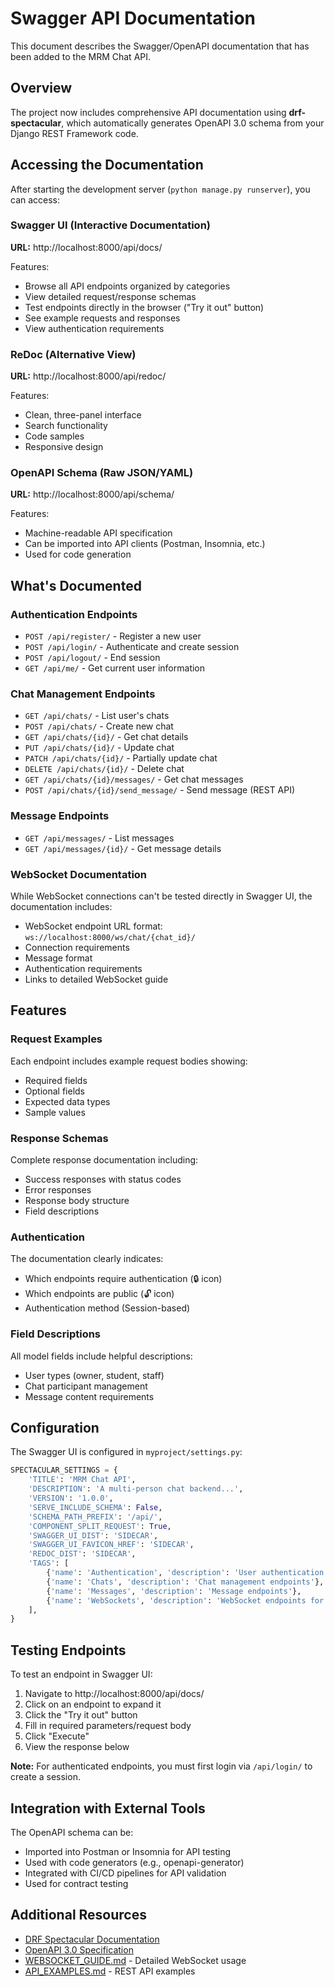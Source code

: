 # Swagger API Documentation

This document describes the Swagger/OpenAPI documentation that has been added to the MRM Chat API.

## Overview

The project now includes comprehensive API documentation using **drf-spectacular**, which automatically generates OpenAPI 3.0 schema from your Django REST Framework code.

## Accessing the Documentation

After starting the development server (`python manage.py runserver`), you can access:

### Swagger UI (Interactive Documentation)
**URL:** http://localhost:8000/api/docs/

Features:
- Browse all API endpoints organized by categories
- View detailed request/response schemas
- Test endpoints directly in the browser ("Try it out" button)
- See example requests and responses
- View authentication requirements

### ReDoc (Alternative View)
**URL:** http://localhost:8000/api/redoc/

Features:
- Clean, three-panel interface
- Search functionality
- Code samples
- Responsive design

### OpenAPI Schema (Raw JSON/YAML)
**URL:** http://localhost:8000/api/schema/

Features:
- Machine-readable API specification
- Can be imported into API clients (Postman, Insomnia, etc.)
- Used for code generation

## What's Documented

### Authentication Endpoints
- `POST /api/register/` - Register a new user
- `POST /api/login/` - Authenticate and create session
- `POST /api/logout/` - End session
- `GET /api/me/` - Get current user information

### Chat Management Endpoints
- `GET /api/chats/` - List user's chats
- `POST /api/chats/` - Create new chat
- `GET /api/chats/{id}/` - Get chat details
- `PUT /api/chats/{id}/` - Update chat
- `PATCH /api/chats/{id}/` - Partially update chat
- `DELETE /api/chats/{id}/` - Delete chat
- `GET /api/chats/{id}/messages/` - Get chat messages
- `POST /api/chats/{id}/send_message/` - Send message (REST API)

### Message Endpoints
- `GET /api/messages/` - List messages
- `GET /api/messages/{id}/` - Get message details

### WebSocket Documentation
While WebSocket connections can't be tested directly in Swagger UI, the documentation includes:
- WebSocket endpoint URL format: `ws://localhost:8000/ws/chat/{chat_id}/`
- Connection requirements
- Message format
- Authentication requirements
- Links to detailed WebSocket guide

## Features

### Request Examples
Each endpoint includes example request bodies showing:
- Required fields
- Optional fields
- Expected data types
- Sample values

### Response Schemas
Complete response documentation including:
- Success responses with status codes
- Error responses
- Response body structure
- Field descriptions

### Authentication
The documentation clearly indicates:
- Which endpoints require authentication (🔒 icon)
- Which endpoints are public (🔓 icon)
- Authentication method (Session-based)

### Field Descriptions
All model fields include helpful descriptions:
- User types (owner, student, staff)
- Chat participant management
- Message content requirements

## Configuration

The Swagger UI is configured in `myproject/settings.py`:

```python
SPECTACULAR_SETTINGS = {
    'TITLE': 'MRM Chat API',
    'DESCRIPTION': 'A multi-person chat backend...',
    'VERSION': '1.0.0',
    'SERVE_INCLUDE_SCHEMA': False,
    'SCHEMA_PATH_PREFIX': '/api/',
    'COMPONENT_SPLIT_REQUEST': True,
    'SWAGGER_UI_DIST': 'SIDECAR',
    'SWAGGER_UI_FAVICON_HREF': 'SIDECAR',
    'REDOC_DIST': 'SIDECAR',
    'TAGS': [
        {'name': 'Authentication', 'description': 'User authentication endpoints'},
        {'name': 'Chats', 'description': 'Chat management endpoints'},
        {'name': 'Messages', 'description': 'Message endpoints'},
        {'name': 'WebSockets', 'description': 'WebSocket endpoints for real-time messaging'},
    ],
}
```

## Testing Endpoints

To test an endpoint in Swagger UI:

1. Navigate to http://localhost:8000/api/docs/
2. Click on an endpoint to expand it
3. Click the "Try it out" button
4. Fill in required parameters/request body
5. Click "Execute"
6. View the response below

**Note:** For authenticated endpoints, you must first login via `/api/login/` to create a session.

## Integration with External Tools

The OpenAPI schema can be:
- Imported into Postman or Insomnia for API testing
- Used with code generators (e.g., openapi-generator)
- Integrated with CI/CD pipelines for API validation
- Used for contract testing

## Additional Resources

- [DRF Spectacular Documentation](https://drf-spectacular.readthedocs.io/)
- [OpenAPI 3.0 Specification](https://swagger.io/specification/)
- [WEBSOCKET_GUIDE.md](WEBSOCKET_GUIDE.md) - Detailed WebSocket usage
- [API_EXAMPLES.md](API_EXAMPLES.md) - REST API examples
